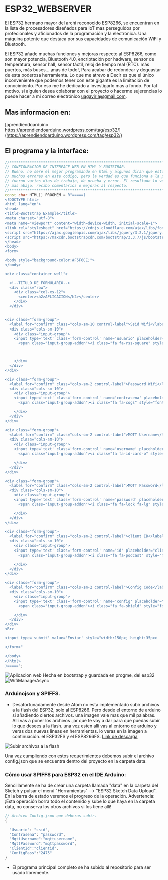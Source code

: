 # ESP32_WEBSERVER
El ESP32 hermano mayor del archi reconocido ESP8266, se encuentran en la lista de procesadores diseñados para IoT
mas perseguidos por profecionales y aficionados de la programación y la electrónica.
Una máquina potente que destaca por sus capacidades de comunicación WiFi y Bluetooth.

El ESP32 añade muchas funciones y mejoras respecto al ESP8266, como son mayor potencia, Bluetooth 4.0, encriptación por hadware, sensor de temperatura, sensor hall, sensor táctil, reloj de tiempo real (RTC). más puertos, más buses… ¡más de todo!, Para acabar de redondear y deguastar
de esta poderosa herramienta. Lo que me atrevo a Decir es que el único inconveniente que podemos tener con este gigante es la limitación de conocimiento. Por eso me he dedicado a investigarlo mas a fondo.
Por tal motivo. si alguien desea colaborar con el proyecto o hacerme sujerencias lo puede hacer a mi correo electrónico uagaviria@gmail.com.

## Mas informacion en:
[aprendiendoarduino  https://aprendiendoarduino.wordpress.com/tag/esp32/](https://aprendiendoarduino.wordpress.com/tag/esp32/)



## El programa y la interface:

```cpp
//******************************************************************************************************
// CONFIGURACION DE INTERFACE WEB EN HTML Y BOOTSTRAP.
// Bueno. no sere el mejor programando en html y algunos diran que estoy cometiendo
// muchos errores en este codigo, pero la verdad es que funciona a la perfeccion. 
// fueron varios dias de trabajo, de prueba y error. El resultado lo veran en la imagen de 
// mas abajo. recibo comentarios o mejoras al respecto.
//******************************************************************************************************
const char HTML[] PROGMEM = R"=====(
<!DOCTYPE html>
<html lang="en">
<head>
<title>Bootstrap Example</title>
<meta charset="utf-8">
<meta name="viewport" content="width=device-width, initial-scale=1">
<link rel="stylesheet" href="https://cdnjs.cloudflare.com/ajax/libs/font-awesome/4.7.0/css/font-awesome.min.css">
<script src="https://ajax.googleapis.com/ajax/libs/jquery/3.2.1/jquery.min.js"></script>
<script src="https://maxcdn.bootstrapcdn.com/bootstrap/3.3.7/js/bootstrap.min.js"></script>
</head>
<body>
<form>

<body style="background-color:#F5F6CE;">
</body>

<div class="container well">

  <!--TITULO DE FORMULARIO-->
  <div class="row">
    <div class="col-xs-12">
      <center><h2>APLICACION</h2></center>
    </div>
  </div>


<div class="form-group">
  <label for="confirm" class="cols-sm-10 control-label">Ssid Wifi</label>
  <div class="cols-sm-10">
    <div class="input-group">
    <input type='text' class='form-control' name='usuario' placeholder="Usuario Wifi" size="30" maxlength="128" style="background:#E6E6E6" required autofocus/>
      <span class="input-group-addon"><i class="fa fa-rss-square" style="font-size:36px" aria-hidden="true"  ></i></span>



    </div>
  </div>
</div>

<div class="form-group">
  <label for="confirm" class="cols-sm-2 control-label">Password Wifi</label>
  <div class="cols-sm-10">
    <div class="input-group">
    <input type='text' class='form-control' name='contrasena' placeholder="Password Wifi" size="30" maxlength="128" style="background:#E6E6E6" required autofocus/>
      <span class="input-group-addon"><i class="fa fa-cogs" style="font-size:36px"></i></span>

    </div>
  </div>
</div>

<div class="form-group">
  <label for="confirm" class="cols-sm-2 control-label">MQTT Username</label>
  <div class="cols-sm-10">
    <div class="input-group">
    <input type='text' class='form-control' name='username' placeholder="Username Cayenne"  size="30" maxlength="128" style="background:#E6E6E6" required autofocus/>
      <span class="input-group-addon"><i class="fa fa-id-card-o" style="font-size:36px"></i></span>

    </div>
  </div>
</div>

<div class="form-group">
  <label for="confirm" class="cols-sm-2 control-label">MQTT Password</label>
  <div class="cols-sm-10">
    <div class="input-group">
    <input type='text' class='form-control' name='password' placeholder="Password Cayenne" size="30" maxlength="128" style="background:#E6E6E6" required autofocus/>
      <span class="input-group-addon"><i class="fa fa-lock fa-lg" style="font-size:36px"></i></span>

    </div>
  </div>
</div>

<div class="form-group">
  <label for="confirm" class="cols-sm-2 control-label">client ID</label>
  <div class="cols-sm-10">
    <div class="input-group">
    <input type='text' class='form-control' name='id' placeholder="clientID Cayenne" size="30" maxlength="128" style="background:#E6E6E6" required autofocus/>
      <span class="input-group-addon"><i class="fa fa-podcast" style="font-size:36px"></i></span>

    </div>
  </div>
</div>

<div class="form-group">
  <label for="confirm" class="cols-sm-2 control-label">Config Code</label>
  <div class="cols-sm-10">
    <div class="input-group">
    <input type='text' class='form-control' name='config' placeholder="Config Code" size="30" maxlength="128" style="background:#E6E6E6" required autofocus/>
      <span class="input-group-addon"><i class="fa fa-shield" style="font-size:36px"></i></span>

    </div>
  </div>
</div>
<Br>

<input type='submit' value='Enviar' style="width:150px; height:35px>

</form>"

</body>
</html>
)=====";        

```

![Aplicacion web Hecha en bootstrap y guardada en progme, del esp32](https://github.com/uagaviria/ESP32_WEBSERVER/blob/master/imagenes/app.jpg) 
![WifiManagerAsync ](https://github.com/uagaviria/ESP32_WEBSERVER/blob/master/imagenes/wifimanager.png)

### Arduinojson y SPIFFS.
- Desafortunadamente desde Atom no esta implementado subir archivos a la flash del ESP32, solo al  ESP8266. Pero desde el entorno de arduino si añadiendo ciertos archivos.
una imagen vale mas que mil palabras. Allí vas a poner los archivos .jar que te voy a dar para que puedas subir lo que desees a la flash.
una vez esten alli vas al entorno de arduino y veras dos nuevas lineas en herramientas. lo veras en la imagen a continuación.
el ESP32FS y el ESP8266FS.
[Link de descarga ](https://github.com/uagaviria/ESP32_WEBSERVER/tree/master/SPIFFS_UPLOAD)


![Subir archivos a la flash](https://raw.githubusercontent.com/uagaviria/ESP32_WEBSERVER/master/imagenes/spiffs.png)

Una vez cumpliendo con estos requerimientos debemos subir el archivo config.json que se encuentra dentro del proyecto en la carpeta data.

### Cómo usar SPIFFS para ESP32 en el IDE Arduino:
Sencillamente se ha de crear una carpeta llamada "data" en la carpeta del Sketch y pulsar el menú "Herramientas" --> "ESP32 Sketch Data Upload". En la barra de estado veremos el progreso de la operación.
Advertencia: ¡Esta operación borra todo el contenido y sube lo que haya en la carpeta data, no conserva los otros archivos si los tiene allí!

```cpp
// Archivo Config.json que deberas subir.
{
  
  "Usuario": "ssid",
  "Contrasena": "password",
  "MqttUsername":"mqttusername",
  "MqttPassword":"mqttpassword",
  "ClientId":"clientid",
  "ConfigPass":"2475"
}  

```

- El programa principal completo se ha subido al repositorio para ser usado libremente.
